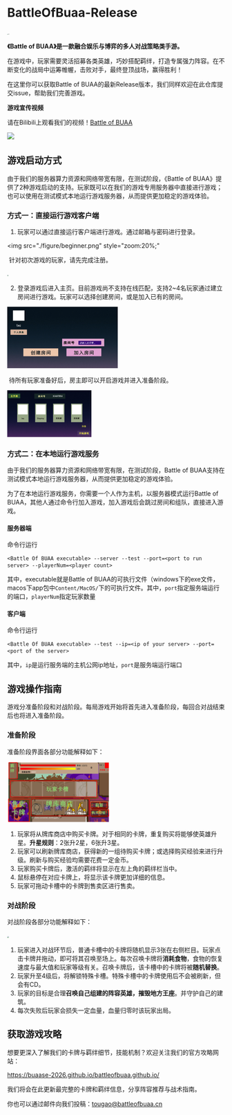 # BattleOfBuaa-Release
<img src="./figure/Logo.png" alt="Logo" style="zoom: 10%;" />

**《Battle of BUAA》是一款融合娱乐与博弈的多人对战策略类手游。**

在游戏中，玩家需要灵活招募各类英雄，巧妙搭配羁绊，打造专属强力阵容。在不断变化的战局中运筹帷幄，击败对手，最终登顶战场，赢得胜利！

在这里你可以获取Battle of BUAA的最新Release版本，我们同样欢迎在此仓库提交issue，帮助我们完善游戏。

**游戏宣传视频**

请在Bilibili上观看我们的视频！[Battle of BUAA](https://www.bilibili.com/video/BV1d353zyE58/?vd_source=3fe69275d3666b849366f3a46d4f651f)

![](figure/show.gif)

## 游戏启动方式

由于我们的服务器算力资源和网络带宽有限，在测试阶段，《Battle of BUAA》提供了2种游戏启动的支持。玩家既可以在我们的游戏专用服务器中直接进行游戏；也可以使用在测试模式本地运行游戏服务器，从而提供更加稳定的游戏体验。

### 方式一：直接运行游戏客户端

1. 玩家可以通过直接运行客户端进行游戏。通过邮箱与密码进行登录。

<img src="./figure/beginner.png" style="zoom:20%;" 

​	针对初次游戏的玩家，请先完成注册。

<img src="./figure/register.png" style="zoom:20%;" >

2. 登录游戏后进入主页。目前游戏尚不支持在线匹配，支持2~4名玩家通过建立房间进行游戏。玩家可以选择创建房间，或是加入已有的房间。

<img src="./figure/home.png" style="zoom:25%;" >

​	待所有玩家准备好后，房主即可以开启游戏并进入准备阶段。

<img src="./figure/room.png" style="zoom:19%;" >

### 方式二：在本地运行游戏服务

由于我们的服务器算力资源和网络带宽有限，在测试阶段，Battle of BUAA支持在测试模式本地运行游戏服务器，从而提供更加稳定的游戏体验。

为了在本地运行游戏服务，你需要一个人作为主机，以服务器模式运行Battle of BUAA，其他人通过命令行加入游戏，加入游戏后会跳过房间和组队，直接进入游戏。

#### 服务器端
命令行运行
```
<Battle Of BUAA executable> --server --test --port=<port to run server> --playerNum=<player count>
```
其中，executable就是Battle of BUAA的可执行文件（windows下的exe文件，macos下app包中`Content/MacOS/`下的可执行文件。其中，`port`指定服务端运行的端口，`playerNum`指定玩家数量

#### 客户端
命令行运行
```
<Battle Of BUAA executable> --test --ip=<ip of your server> --port=<port of the server>
```
其中，`ip`是运行服务端的主机公网ip地址，`port`是服务端运行端口



## 游戏操作指南

游戏分准备阶段和对战阶段。每局游戏开始将首先进入准备阶段，每回合对战结束后也将进入准备阶段。

### 准备阶段

准备阶段界面各部分功能解释如下：

<img src="./figure/prep.png" style="zoom:23%;" >

1. 玩家将从牌库商店中购买卡牌。对于相同的卡牌，重复购买将能够使英雄升星。**升星规则**：2张升2星，6张升3星。
2. 玩家可以刷新牌库商店，获得新的一组待购买卡牌；或选择购买经验来进行升级。刷新与购买经验均需要花费一定金币。
3. 玩家购买卡牌后，激活的羁绊将显示在左上角的羁绊栏当中。
4. 鼠标悬停在对应卡牌上，将显示该卡牌更加详细的信息。
5. 玩家可拖动卡槽中的卡牌到售卖区进行售卖。

### 对战阶段

对战阶段各部分功能解释如下：

<img src="./figure/combat1.png" style="zoom:22%;" >

1. 玩家进入对战环节后，普通卡槽中的卡牌将随机显示3张在右侧栏目。玩家点击卡牌并拖动，即可将其召唤至场上。每次召唤卡牌将**消耗食物**，食物的恢复速度与最大值和玩家等级有关。召唤卡牌后，该卡槽中的卡牌将被**随机替换**。
2. 玩家升至4级后，将解锁特殊卡槽。特殊卡槽中的卡牌使用后不会被刷新，但会有CD。
3. 玩家的目标是合理**召唤自己组建的阵容英雄，摧毁地方王座**。并守护自己的建筑。
4. 每次失败后玩家会损失一定血量，血量归零时该玩家出局。



## 获取游戏攻略

想要更深入了解我们的卡牌与羁绊细节，技能机制？欢迎关注我们的官方攻略网站：

https://buaase-2026.github.io/battleofbuaa.github.io/

我们将会在此更新最完整的卡牌和羁绊信息，分享阵容推荐与战术指南。

你也可以通过邮件向我们投稿：tougao@battleofbuaa.cn
